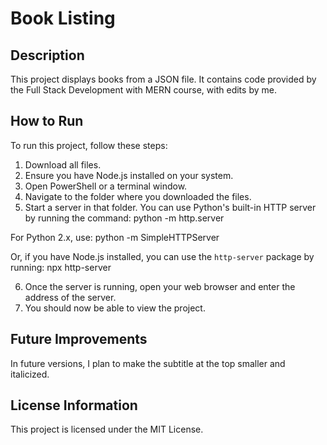 # Book Listing

## Description

This project displays books from a JSON file. It contains code provided by the Full Stack Development with MERN course, with edits by me.

## How to Run

To run this project, follow these steps:

1. Download all files.
2. Ensure you have Node.js installed on your system.
3. Open PowerShell or a terminal window.
4. Navigate to the folder where you downloaded the files.
5. Start a server in that folder. You can use Python's built-in HTTP server by running the command:
python -m http.server


For Python 2.x, use:
python -m SimpleHTTPServer

Or, if you have Node.js installed, you can use the `http-server` package by running:
npx http-server


6. Once the server is running, open your web browser and enter the address of the server.
7. You should now be able to view the project.

## Future Improvements

In future versions, I plan to make the subtitle at the top smaller and italicized.

## License Information

This project is licensed under the MIT License.